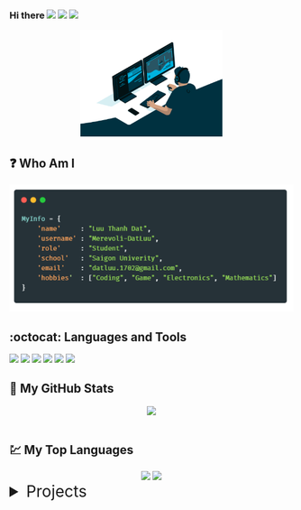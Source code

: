 ### Hi there <img src="https://raw.githubusercontent.com/MartinHeinz/MartinHeinz/master/wave.gif" width="30px"> <img src="https://raw.githubusercontent.com/MartinHeinz/MartinHeinz/master/wave.gif" width="30px"> <img src="https://raw.githubusercontent.com/MartinHeinz/MartinHeinz/master/wave.gif" width="30px">



<div align="center">
  <img alt="GIF" src="./code.gif" width="50%"/>
</div>

<h2>❓ Who Am I</h2>

<div align="center">
  <img src="./carbon.png"/>
</div>


<!--
**Merevoli-DatLuu/Merevoli-DatLuu** is a ✨ _special_ ✨ repository because its `README.md` (this file) appears on your GitHub profile.

Here are some ideas to get you started:

- 🔭 I’m currently working on ...
- 🌱 I’m currently learning ...
- 👯 I’m looking to collaborate on ...
- 🤔 I’m looking for help with ...
- 💬 Ask me about ...
- 📫 How to reach me: ...
- 😄 Pronouns: ...
- ⚡ Fun fact: ...
-->

<h2> :octocat:  Languages and Tools</h2>
<code><img src="https://img.shields.io/badge/python%20-%2314354C.svg?&style=for-the-badge&logo=python&logoColor=white"/></code>
<code><img src="https://img.shields.io/badge/C++%20-%2300599C.svg?&style=for-the-badge&logo=c%2B%2B&logoColor=white"/></code>
<code><img src="https://img.shields.io/badge/Java%20-%23E34F26.svg?&style=for-the-badge&logo=java&logoColor=white"/></code>
<code><img src="https://img.shields.io/badge/javascript%20-%23323330.svg?&style=for-the-badge&logo=javascript&logoColor=%23F7DF1E"/></code>
<code><img src="https://img.shields.io/badge/git%20-%23121011.svg?&style=for-the-badge&logo=git&logoColor=%23F7DF1E"/></code>
<code><img src="https://img.shields.io/badge/mysql%20-%235C2D91.svg?&style=for-the-badge&logo=mysql&logoColor=white"/></code>
  
<br>
 
<h2> 🌟  My GitHub Stats</h2>
<div align="center">
    <img align="center" width="60%" src="https://github-readme-stats.vercel.app/api?username=Merevoli-DatLuu&show_icons=true&theme=gotham">
</div>

<!--div align="center">
    <img align="left" width="55%" src="https://github-profile-summary-cards.vercel.app/api/cards/profile-details?username=Merevoli-DatLuu&theme=vue">
</div-->

<br>

<h2> 💹 My Top Languages</h2>
  
<div align="center">
  <img width="45%" src="https://github-profile-summary-cards.vercel.app/api/cards/repos-per-language?username=Merevoli-DatLuu&theme=solarized">
  <img  width="45%" src="https://github-profile-summary-cards.vercel.app/api/cards/most-commit-language?username=Merevoli-DatLuu&theme=solarized">
</div>


<details>
  <summary style = "font-size:28px" > Projects </summary>
  
  ### 1| Secure File Storage
  [![Readme Card](https://github-readme-stats.vercel.app/api/pin/?username=Merevoli-DatLuu&repo=secure-file-storage-app)](https://github.com/Merevoli-DatLuu/secure-file-storage-app)
  
  ### 2| Library Management System
  [![Readme Card](https://github-readme-stats.vercel.app/api/pin/?username=Merevoli-DatLuu&repo=Library-Management-System-Java)](https://github.com/Merevoli-DatLuu/Library-Management-System-Java)
  
  ### 3| Solving Timetabling Problem
  [![Readme Card](https://github-readme-stats.vercel.app/api/pin/?username=Merevoli-DatLuu&repo=Thuat_Toan_Lap_Thoi_Khoa_Bieu)](https://github.com/Merevoli-DatLuu/Thuat_Toan_Lap_Thoi_Khoa_Bieu)
  
  ### 4| Steiner Tree
  [![Readme Card](https://github-readme-stats.vercel.app/api/pin/?username=Merevoli-DatLuu&repo=Steiner_Tree)](https://github.com/Merevoli-DatLuu/Steiner_Tree)
  
  ### 5| SMT
  [![Readme Card](https://github-readme-stats.vercel.app/api/pin/?username=Merevoli-DatLuu&repo=SMT)](https://github.com/Merevoli-DatLuu/SMT)
</details>
